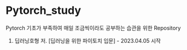 # Pytorch_study
Pytorch 기초가 부족하여 매일 조금씩이라도 공부하는 습관을 위한 Repository

1. 딥러닝호형 저. [딥러닝을 위한 파이토치 입문] - 2023.04.05 시작
